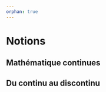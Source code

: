 ```yaml
---
orphan: true
---
```


Notions
=======

Mathématique continues
----------------------

Du continu au discontinu
------------------------

<!--
```{image} media/TMP/Frise-Notions.jpg 
:width: 80% 
:align: right 
```
-->
